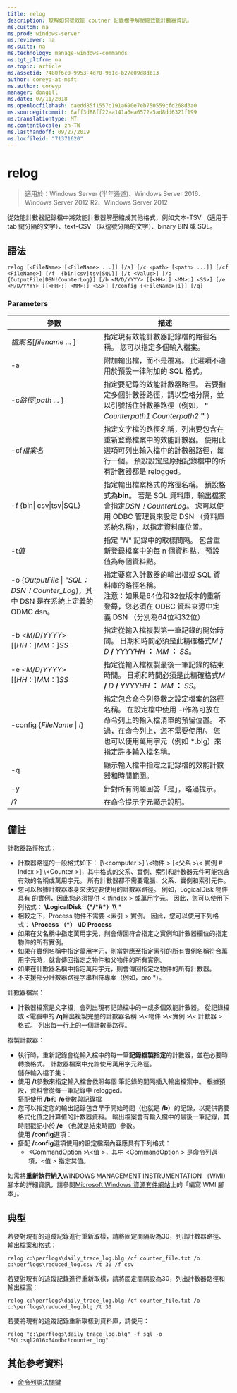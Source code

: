 ```yaml
---
title: relog
description: 瞭解如何從效能 coutner 記錄檔中解壓縮效能計數器資訊。
ms.custom: na
ms.prod: windows-server
ms.reviewer: na
ms.suite: na
ms.technology: manage-windows-commands
ms.tgt_pltfrm: na
ms.topic: article
ms.assetid: 7480f6c0-9953-4d70-9b1c-b27e09d8db13
author: coreyp-at-msft
ms.author: coreyp
manager: dongill
ms.date: 07/11/2018
ms.openlocfilehash: daedd85f1557c191a690e7eb750559cfd268d3a0
ms.sourcegitcommit: 6aff3d88ff22ea141a6ea6572a5ad8dd6321f199
ms.translationtype: MT
ms.contentlocale: zh-TW
ms.lasthandoff: 09/27/2019
ms.locfileid: "71371620"
---
```

# <a name="relog"></a>relog

>適用於：Windows Server (半年通道)、Windows Server 2016、Windows Server 2012 R2、Windows Server 2012

從效能計數器記錄檔中將效能計數器解壓縮成其他格式，例如文本-TSV （適用于 tab 鍵分隔的文字）、text-CSV （以逗號分隔的文字）、binary BIN 或 SQL。   

## <a name="syntax"></a>語法  
```  
relog [<FileName> [<FileName> ...]] [/a] [/c <path> [<path> ...]] [/cf <FileName>] [/f  {bin|csv|tsv|SQL}] [/t <Value>] [/o {OutputFile|DSN!CounterLog}] [/b <M/D/YYYY> [[<HH>:] <MM>:] <SS>] [/e <M/D/YYYY> [[<HH>:] <MM>:] <SS>] [/config {<FileName>|i}] [/q]  
```  

### <a name="parameters"></a>Parameters  

|                                         參數                                          |                                                                                                                                                                  描述                                                                                                                                                                   |
|--------------------------------------------------------------------------------------------|------------------------------------------------------------------------------------------------------------------------------------------------------------------------------------------------------------------------------------------------------------------------------------------------------------------------------------------------|
|                                *檔案名*[*filename ...* ]                                 |                                                                                                                      指定現有效能計數器記錄檔的路徑名稱。 您可以指定多個輸入檔案。                                                                                                                      |
|                                             -a                                             |                                                                                                          附加輸出檔，而不是覆寫。 此選項不適用於預設一律附加的 SQL 格式。                                                                                                           |
|                                   -c*路徑*[*path ...* ]                                   |                                                       指定要記錄的效能計數器路徑。 若要指定多個計數器路徑，請以空格分隔，並以引號括住計數器路徑（例如， **"** <em>Counterpath1</em> <em>Counterpath2</em> **"** ）                                                       |
|                                       -cf*檔案名*                                       |                                            指定文字檔的路徑名稱，列出要包含在重新登錄檔案中的效能計數器。 使用此選項可列出輸入檔中的計數器路徑，每行一個。 預設設定是原始記錄檔中的所有計數器都是 relogged。                                            |
|                                  -f {bin\| csv\|tsv\|SQL}                                  |                                       指定輸出檔案格式的路徑名稱。 預設格式為**bin**。 若是 SQL 資料庫，輸出檔案會指定*DSN！CounterLog*。 您可以使用 ODBC 管理員來設定 DSN （資料庫系統名稱），以指定資料庫位置。                                        |
|                                         -t*值*                                         |                                                                                                           指定 "*N*" 記錄中的取樣間隔。 包含重新登錄檔案中的每 n 個資料點。 預設值為每個資料點。                                                                                                           |
| -o {*OutputFile* \| *"SQL： DSN！Counter_Log*}，其中 DSN 是在系統上定義的 ODMC dsn。 |                                                   指定要寫入計數器的輸出檔或 SQL 資料庫的路徑名稱。 <br>注意：如果是64位和32位版本的重新登錄，您必須在 ODBC 資料來源中定義 DSN （分別為64位和32位）                                                   |
|                          -b \<*M*/*D*/*YYYY*> [[*HH*：]*MM*：]*SS*                           |                                                                          指定從輸入檔複製第一筆記錄的開始時間。 日期和時間必須是此精確格式<em>M</em> **/** <em>D</em> **/** <em>YYYYHH</em> **：** <em>MM</em> **：** <em>SS</em>。                                                                          |
|                          -e \<*M*/*D*/*YYYY*> [[*HH*：]*MM*：]*SS*                           |                                                                           指定從輸入檔複製最後一筆記錄的結束時間。 日期和時間必須是此精確格式<em>M</em> **/** <em>D</em> **/** <em>YYYYHH</em> **：** <em>MM</em> **：** <em>SS</em>。                                                                            |
|                                -config {*FileName* \| *i*}                                 | 指定包含命令列參數之設定檔案的路徑名稱。 在設定檔中使用 *-i*作為可放在命令列上的輸入檔清單的預留位置。 不過，在命令列上，您不需要使用*i*。 您也可以使用萬用字元（例如 \*.blg）來指定許多輸入檔名稱。 |
|                                             -q                                             |                                                                                                                          顯示輸入檔中指定之記錄檔的效能計數器和時間範圍。                                                                                                                           |
|                                             -y                                             |                                                                                                                                            針對所有問題回答「是」，略過提示。                                                                                                                                             |
|                                             /?                                             |                                                                                                                                                      在命令提示字元顯示說明。                                                                                                                                                      |

## <a name="remarks"></a>備註  
計數器路徑格式：  
- 計數器路徑的一般格式如下： [\\\<computer >] \\\<物件 > [\<父系 >\\< 實例 # Index >] \\\<Counter >]，其中格式的父系、實例、索引和計數器元件可能包含有效的名稱或萬用字元。 所有計數器都不需要電腦、父系、實例和索引元件。  
- 您可以根據計數器本身來決定要使用的計數器路徑。 例如，LogicalDisk 物件具有 <Index>的實例，因此您必須提供 < #index > 或萬用字元。 因此，您可以使用下列格式： **\LogicalDisk （\*/\*#\*）\\\\** *  
- 相較之下，Process 物件不需要 \<索引 > 實例。 因此，您可以使用下列格式： **\Process （\*） \ID Process**  
- 如果在父名稱中指定萬用字元，則會傳回符合指定之實例和計數器欄位的指定物件的所有實例。  
- 如果在實例名稱中指定萬用字元，則當對應至指定索引的所有實例名稱符合萬用字元時，就會傳回指定之物件和父物件的所有實例。  
- 如果在計數器名稱中指定萬用字元，則會傳回指定之物件的所有計數器。  
- 不支援部分計數器路徑字串相符專案（例如，pro *）。  

計數器檔案：  
-   計數器檔案是文字檔，會列出現有記錄檔中的一或多個效能計數器。 從記錄檔或 \<電腦中的 **/q**輸出複製完整的計數器名稱 >\\\<物件 >\\\<實例 >\\\< 計數器 > 格式。 列出每一行上的一個計數器路徑。  

複製計數器：  
-   執行時，重新記錄會從輸入檔中的每一筆**記錄複製指定**的計數器，並在必要時轉換格式。 計數器檔案中允許使用萬用字元路徑。  
儲存輸入檔子集：  
-   使用 **/t**參數來指定輸入檔會依照每個 <n>筆記錄的間隔插入輸出檔案中。 根據預設，資料會從每一筆記錄中 relogged。  
搭配使用 **/b**和 **/e**參數與記錄檔  
-   您可以指定您的輸出記錄包含早于開始時間（也就是 **/b**）的記錄，以提供需要格式化值之計算值的計數器資料。 輸出檔案會有輸入檔中的最後一筆記錄，其時間戳記小於 **/e** （也就是結束時間）參數。  
使用 **/config**選項：  
-   搭配 **/config**選項使用的設定檔案內容應具有下列格式：  
    -   \<CommandOption >\\\<值 >，其中 \<CommandOption > 是命令列選項，\<值 > 指定其值。

如需將**重新執行納入**WINDOWS MANAGEMENT INSTRUMENTATION （WMI）腳本的詳細資訊，請參閱[Microsoft Windows 資源套件網站](https://go.microsoft.com/fwlink/?LinkId=4665)上的「編寫 WMI 腳本」。  

## <a name="BKMK_Examples"></a>典型  
若要對現有的追蹤記錄進行重新取樣，請將固定間隔設為30，列出計數器路徑、輸出檔案和格式：  
```  
relog c:\perflogs\daily_trace_log.blg /cf counter_file.txt /o c:\perflogs\reduced_log.csv /t 30 /f csv  
```  
若要對現有的追蹤記錄進行重新取樣，請將固定間隔設為30，列出計數器路徑和輸出檔案：  
```  
relog c:\perflogs\daily_trace_log.blg /cf counter_file.txt /o c:\perflogs\reduced_log.blg /t 30  
```
若要將現有的追蹤記錄重新取樣到資料庫，請使用：
```
relog "c:\perflogs\daily_trace_log.blg" -f sql -o "SQL:sql2016x64odbc!counter_log"
```

## <a name="additional-references"></a>其他參考資料  
-   [命令列語法關鍵](command-line-syntax-key.md)  

